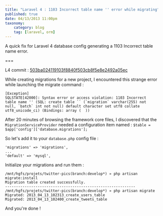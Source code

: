 ```yaml
---
title: "Laravel 4 : 1103 Incorrect table name '' error while migrating"
published: true
date: 04/13/2013 11:00pm
taxonomy:
    category: blog
    tag: [laravel, orm]
---
```


A quick fix for Laravel 4 database config generating a 1103 Incorrect table name error.

===

L4 commit : [503ba024119103f8840f503cb8f5e8e2492a05ec](https://github.com/laravel/laravel/tree/503ba024119103f8840f503cb8f5e8e2492a05ec)

While creating migrations for a new project, I encountered this strange error while launching the migrate command :

    [Exception]
    SQLSTATE[42000]: Syntax error or access violation: 1103 Incorrect table name '' (SQL: create table `` (`migration` varchar(255) not null, `batch` int not null) default character set utf8 collate utf8_unicode_ci) (Bindings: array (  ))
    
After 20 minutes of browsing the framework core files, I discovered that the <code>MigrationServiceProvider</code> needed a configuration item named : <code>$table = $app['config']['database.migrations'];</code>

So let's add it to your <code>database.php</code> config file :

    'migrations' => 'migrations',
    ...
    'default' => 'mysql',
    
Initialize your migrations and run them :

    /mnt/hgfs/projets/twitter-pics(branch:develop*) » php artisan migrate:install                                                                       
    Migration table created successfully.
    ------------------------------------------------------------
    /mnt/hgfs/projets/twitter-pics(branch:develop*) » php artisan migrate 
    Migrated: 2013_04_13_102313_create_users_table
    Migrated: 2013_04_13_102400_create_tweets_table
    
And you're done !